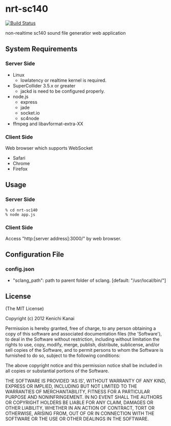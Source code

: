 nrt-sc140
=========
[![Build Status](https://travis-ci.org/kn1kn1/nrt-sc140.png?branch=master)](https://travis-ci.org/kn1kn1/nrt-sc140)

non-realtime sc140 sound file generatior web application

System Requirements
-------------------
### Server Side
  - Linux
    - lowlatency or realtime kernel is required.
  - SuperCollider 3.5.x or greater
    - jackd is need to be configured properly.
  - node.js
    - express
    - jade
    - socket.io
    - sc4node
  - ffmpeg and libavformat-extra-XX

### Client Side
Web browser which supports WebSocket

  - Safari
  - Chrome
  - Firefox

Usage
-----
### Server Side
```
% cd nrt-sc140
% node app.js 
```

### Client Side
Access "http:[server address]:3000/" by web browser.

Configuration File
-------------------
### config.json
  - "sclang_path": path to parent folder of sclang. [default: "/usr/local/bin/"]

License
-------
(The MIT License)

Copyright (c) 2012 Kenichi Kanai

Permission is hereby granted, free of charge, to any person obtaining a copy of this software and associated documentation files (the 'Software'), to deal in the Software without restriction, including without limitation the rights to use, copy, modify, merge, publish, distribute, sublicense, and/or sell copies of the Software, and to permit persons to whom the Software is furnished to do so, subject to the following conditions:

The above copyright notice and this permission notice shall be included in all copies or substantial portions of the Software.

THE SOFTWARE IS PROVIDED 'AS IS', WITHOUT WARRANTY OF ANY KIND, EXPRESS OR IMPLIED, INCLUDING BUT NOT LIMITED TO THE WARRANTIES OF MERCHANTABILITY, FITNESS FOR A PARTICULAR PURPOSE AND NONINFRINGEMENT. IN NO EVENT SHALL THE AUTHORS OR COPYRIGHT HOLDERS BE LIABLE FOR ANY CLAIM, DAMAGES OR OTHER LIABILITY, WHETHER IN AN ACTION OF CONTRACT, TORT OR OTHERWISE, ARISING FROM, OUT OF OR IN CONNECTION WITH THE SOFTWARE OR THE USE OR OTHER DEALINGS IN THE SOFTWARE.
